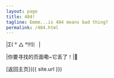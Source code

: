 ```yaml
---
layout: page
title: 404!
tagline: Emmm...is 404 means bad thing?
permalink: /404.html
---
```


|Σ( ° △ °!!!)︴|

|你要寻找的页面嘞~它丢了！|:see_no_evil:

[返回主页]({{ site.url }})
